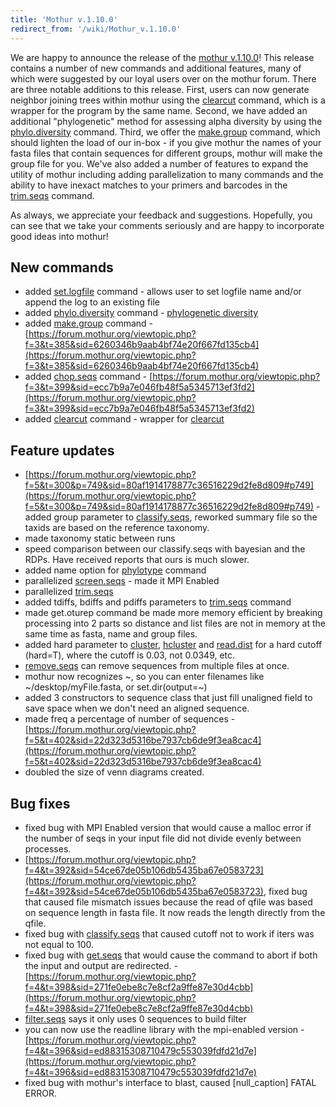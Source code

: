 ```yaml
---
title: 'Mothur v.1.10.0'
redirect_from: '/wiki/Mothur_v.1.10.0'
---
```

We are happy to announce the release of the [mothur
v.1.10.0](mothur_v.1.10.0)! This release contains a number of
new commands and additional features, many of which were suggested by
our loyal users over on the mothur forum. There are three notable
additions to this release. First, users can now generate neighbor
joining trees within mothur using the [clearcut](clearcut)
command, which is a wrapper for the program by the same name. Second, we
have added an additional \"phylogenetic\" method for assessing alpha
diversity by using the [phylo.diversity](phylo.diversity)
command. Third, we offer the [make.group](make.group)
command, which should lighten the load of our in-box - if you give
mothur the names of your fasta files that contain sequences for
different groups, mothur will make the group file for you. We\'ve also
added a number of features to expand the utility of mothur including
adding parallelization to many commands and the ability to have inexact
matches to your primers and barcodes in the
[trim.seqs](trim.seqs) command.

As always, we appreciate your feedback and suggestions. Hopefully, you
can see that we take your comments seriously and are happy to
incorporate good ideas into mothur!

## New commands

-   added [set.logfile](set.logfile) command - allows user to
    set logfile name and/or append the log to an existing file
-   added [phylo.diversity](phylo.diversity) command -
    [phylogenetic diversity](phylogenetic_diversity)
-   added [make.group](make.group) command -
    [https://forum.mothur.org/viewtopic.php?f=3&t=385&sid=6260346b9aab4bf74e20f667fd135cb4](https://forum.mothur.org/viewtopic.php?f=3&t=385&sid=6260346b9aab4bf74e20f667fd135cb4)
-   added [chop.seqs](chop.seqs) command -
    [https://forum.mothur.org/viewtopic.php?f=3&t=399&sid=ecc7b9a7e046fb48f5a5345713ef3fd2](https://forum.mothur.org/viewtopic.php?f=3&t=399&sid=ecc7b9a7e046fb48f5a5345713ef3fd2)
-   added [clearcut](clearcut) command - wrapper for
    [clearcut](https://bioinformatics.hungry.com/clearcut/)

## Feature updates

-   [https://forum.mothur.org/viewtopic.php?f=5&t=300&p=749&sid=80af1914178877c36516229d2fe8d809#p749](https://forum.mothur.org/viewtopic.php?f=5&t=300&p=749&sid=80af1914178877c36516229d2fe8d809#p749) -
    added group parameter to [classify.seqs](classify.seqs),
    reworked summary file so the taxids are based on the reference
    taxonomy.
-   made taxonomy static between runs
-   speed comparison between our classify.seqs with bayesian and the
    RDPs. Have received reports that ours is much slower.
-   added name option for [phylotype](phylotype) command
-   parallelized [screen.seqs](screen.seqs) - made it MPI
    Enabled
-   parallelized [trim.seqs](trim.seqs)
-   added tdiffs, bdiffs and pdiffs parameters to
    [trim.seqs](trim.seqs) command
-   made get.oturep command be made more memory efficient by breaking
    processing into 2 parts so distance and list files are not in memory
    at the same time as fasta, name and group files.
-   added hard parameter to [cluster](cluster),
    [hcluster](hcluster) and
    [read.dist](read.dist) for a hard cutoff (hard=T), where
    the cutoff is 0.03, not 0.0349, etc.
-   [remove.seqs](remove.seqs) can remove sequences from
    multiple files at once.
-   mothur now recognizes \~, so you can enter filenames like
    \~/desktop/myFile.fasta, or set.dir(output=\~)
-   added 3 constructors to sequence class that just fill unaligned
    field to save space when we don\'t need an aligned sequence.
-   made freq a percentage of number of sequences -
    [https://forum.mothur.org/viewtopic.php?f=5&t=402&sid=22d323d5316be7937cb6de9f3ea8cac4](https://forum.mothur.org/viewtopic.php?f=5&t=402&sid=22d323d5316be7937cb6de9f3ea8cac4)
-   doubled the size of venn diagrams created.

## Bug fixes

-   fixed bug with MPI Enabled version that would cause a malloc error
    if the number of seqs in your input file did not divide evenly
    between processes.
-   [https://forum.mothur.org/viewtopic.php?f=4&t=392&sid=54ce67de05b106db5435ba67e0583723](https://forum.mothur.org/viewtopic.php?f=4&t=392&sid=54ce67de05b106db5435ba67e0583723),
    fixed bug that caused file mismatch issues because the read of qfile
    was based on sequence length in fasta file. It now reads the length
    directly from the qfile.
-   fixed bug with [classify.seqs](classify.seqs) that caused
    cutoff not to work if iters was not equal to 100.
-   fixed bug with [get.seqs](get.seqs) that would cause the
    command to abort if both the input and output are redirected. -
    [https://forum.mothur.org/viewtopic.php?f=4&t=398&sid=271fe0ebe8c7e8cf2a9ffe87e30d4cbb](https://forum.mothur.org/viewtopic.php?f=4&t=398&sid=271fe0ebe8c7e8cf2a9ffe87e30d4cbb)
-   [filter.seqs](filter.seqs) says it only uses 0 sequences
    to build filter
-   you can now use the readline library with the mpi-enabled version -
    [https://forum.mothur.org/viewtopic.php?f=4&t=396&sid=ed88315308710479c553039fdfd21d7e](https://forum.mothur.org/viewtopic.php?f=4&t=396&sid=ed88315308710479c553039fdfd21d7e)
-   fixed bug with mothur\'s interface to blast, caused
    \[null\_caption\] FATAL ERROR.
